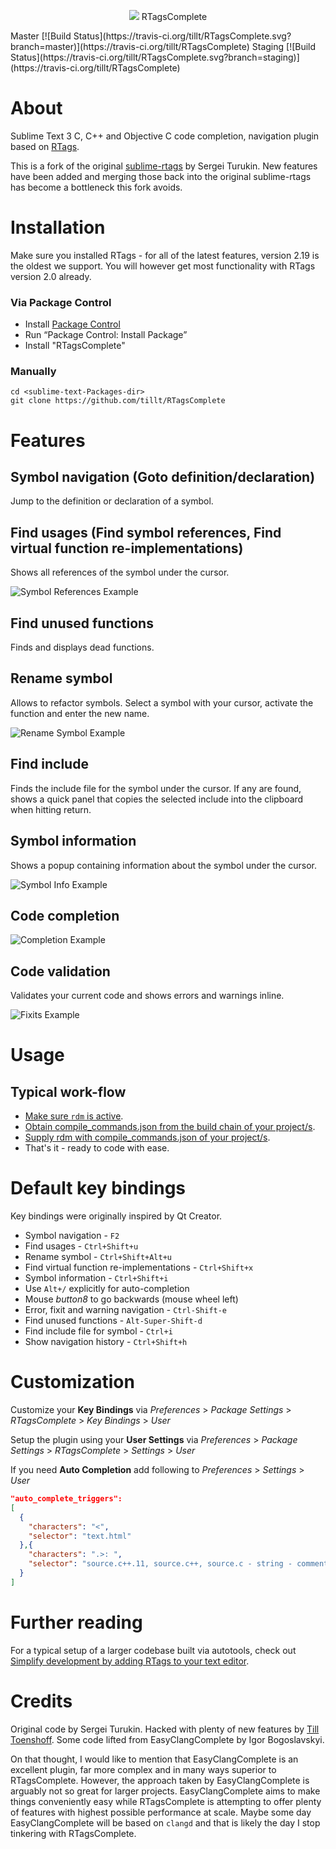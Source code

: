 <p align="center">
  <img src="site/images/RTagsComplete_256.png" />
  RTagsComplete
</p>
Master [![Build Status](https://travis-ci.org/tillt/RTagsComplete.svg?branch=master)](https://travis-ci.org/tillt/RTagsComplete) Staging [![Build Status](https://travis-ci.org/tillt/RTagsComplete.svg?branch=staging)](https://travis-ci.org/tillt/RTagsComplete)

# About

Sublime Text 3 C, C++ and Objective C code completion, navigation plugin based on [RTags](https://github.com/Andersbakken/rtags).

This is a fork of the original [sublime-rtags](https://github.com/rampage644/sublime-rtags) by Sergei Turukin. New features have been added and merging those back into the original sublime-rtags has become a bottleneck this fork avoids.

# Installation

Make sure you installed RTags - for all of the latest features, version 2.19 is the oldest we support. You will however get most functionality with RTags version 2.0 already.

### Via Package Control

- Install [Package Control](https://sublime.wbond.net/installation)
- Run “Package Control: Install Package”
- Install "RTagsComplete"

### Manually

    cd <sublime-text-Packages-dir>
    git clone https://github.com/tillt/RTagsComplete

# Features

## Symbol navigation (Goto definition/declaration)

Jump to the definition or declaration of a symbol.

## Find usages (Find symbol references, Find virtual function re-implementations)

Shows all references of the symbol under the cursor.

![Symbol References Example](site/images/references.gif)


## Find unused functions

Finds and displays dead functions.

## Rename symbol

Allows to refactor symbols. Select a symbol with your cursor, activate the function and enter the new name.

![Rename Symbol Example](site/images/rename.gif)

## Find include

Finds the include file for the symbol under the cursor. If any are found, shows a quick panel that copies the selected include into the clipboard when hitting return.

## Symbol information

Shows a popup containing information about the symbol under the cursor.

![Symbol Info Example](site/images/symbol_info.gif)

## Code completion

![Completion Example](site/images/completion.gif)

## Code validation

Validates your current code and shows errors and warnings inline.

![Fixits Example](site/images/fixits.gif)

# Usage

## Typical work-flow

- [Make sure `rdm` is active](https://github.com/tillt/RTagsComplete/wiki/Make-sure-rdm-is-active).
- [Obtain compile_commands.json from the build chain of your project/s](https://github.com/tillt/RTagsComplete/wiki/Obtaining-compile_commands.json).
- [Supply rdm with compile_commands.json of your project/s](https://github.com/tillt/RTagsComplete/wiki/Supply-rdm-with-compile_commands.json).
- That's it - ready to code with ease.

# Default key bindings

Key bindings were originally inspired by Qt Creator.

+ Symbol navigation - `F2`
+ Find usages - `Ctrl+Shift+u`
+ Rename symbol - `Ctrl+Shift+Alt+u`
+ Find virtual function re-implementations - `Ctrl+Shift+x`
+ Symbol information - `Ctrl+Shift+i`
+ Use `Alt+/` explicitly for auto-completion
+ Mouse _button8_ to go backwards (mouse wheel left)
+ Error, fixit and warning navigation - `Ctrl-Shift-e`
+ Find unused functions - `Alt-Super-Shift-d`
+ Find include file for symbol - `Ctrl+i`
+ Show navigation history - `Ctrl+Shift+h`

# Customization

Customize your **Key Bindings** via *Preferences* > *Package Settings* > *RTagsComplete* > *Key Bindings* > *User*

Setup the plugin using your **User Settings** via *Preferences* > *Package Settings* > *RTagsComplete* > *Settings* > *User*

If you need **Auto Completion** add following to *Preferences* > *Settings* > *User*

```json
"auto_complete_triggers":
[
  {
    "characters": "<",
    "selector": "text.html"
  },{
    "characters": ".>: ",
    "selector": "source.c++.11, source.c++, source.c - string - comment - constant.numeric"
  }
]
```

# Further reading

For a typical setup of a larger codebase built via autotools, check out [Simplify development by adding RTags to your text editor](https://mesosphere.com/blog/simplify-development-by-adding-rtags-to-your-text-editor/).

# Credits

Original code by Sergei Turukin.
Hacked with plenty of new features by [Till Toenshoff](https://twitter.com/ttoenshoff).
Some code lifted from EasyClangComplete by Igor Bogoslavskyi.

On that thought, I would like to mention that EasyClangComplete is an excellent plugin, far more complex and in many ways superior to RTagsComplete. However, the approach taken by EasyClangComplete is arguably not so great for larger projects. EasyClangComplete aims to make things conveniently easy while RTagsComplete is attempting to offer plenty of features with highest possible performance at scale.
Maybe some day EasyClangComplete will be based on `clangd` and that is likely the day I stop tinkering with RTagsComplete.
